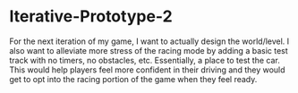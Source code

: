 # Iterative-Prototype-2

 For the next iteration of my game, I want to actually design the world/level. I also want to alleviate more stress of the racing mode
 by adding a basic test track with no timers, no obstacles, etc. Essentially, a place to test the car.
 This would help players feel more confident in their driving and they would get to opt into the racing portion of the game when they feel ready. 
 
 






